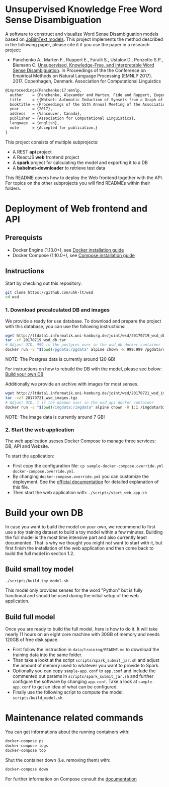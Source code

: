 # Unsupervised Knowledge Free Word Sense Disambiguation

A software to construct and visualize Word Sense Disambiguation models based on [JoBimText models](http://ltmaggie.informatik.uni-hamburg.de/jobimtext/). This project implements the method described in the following paper, please cite it if you use the paper in a research project:

* Panchenko A., Marten F., Ruppert E.,  Faralli S., Ustalov D., Ponzetto S.P., Biemann C. [Unsupervised, Knowledge-Free, and Interpretable Word Sense Disambiguation](https://arxiv.org/abs/1707.06878). In Proceedings of the the Conference on Empirical Methods on Natural Language Processing (EMNLP 2017). 2017. Copenhagen, Denmark. Association for Computational Linguistics

```latex
@inproceedings{Panchenko:17:emnlp,
  author    = {Panchenko, Alexander and Marten, Fide and Ruppert, Eugen and Faralli, Stefano  and Ustalov, Dmitry and Ponzetto, Simone Paolo and Biemann, Chris},
  title     = {{Watset: Automatic Induction of Synsets from a Graph of Synonyms}},
  booktitle = {Proceedings of the 55th Annual Meeting of the Association for Computational Linguistics (Volume 1: Long Papers)},
  year      = {2017},
  address   = {Vancouver, Canada},
  publisher = {Association for Computational Linguistics},
  language  = {english},
  note      = {Accepted for publication.}
}
```

This project consists of multiple subprojects: 

- A REST **api** project
- A ReactJS **web** frontend project
- A **spark** project for calculating the model and exporting it to a DB
- A **babelnet-downloader** to retrieve test data

This README covers how to deploy the Web frontend together with the API.
For topics on the other subprojects you will find READMEs within their folders.

# Deployment of Web frontend and API

## Prerequists

- Docker Engine (1.13.0+), see [Docker installation guide](https://docs.docker.com/engine/installation/)
- Docker Compose (1.10.0+), see [Compose installation guide](https://docs.docker.com/compose/install/)

## Instructions

Start by checking out this repository.

```bash
git clone https://github.com/uhh-lt/wsd
cd wsd
```

### 1. Download precalculated DB and images

We provide a ready for use database. To download and prepare the project with this database, you can use the following instructions:

```bash
wget http://ltdata1.informatik.uni-hamburg.de/joint/wsd/20170719_wsd_db.tar
tar -xf 20170719_wsd_db.tar
# Adjust UID, 999 is the postgres user in the wsd_db docker container
docker run -v "$(pwd)/pgdata:/pgdata" alpine chown -R 999:999 /pgdata/data
```

NOTE: The Postgres data is currently around 120 GB!

For instructions on how to rebuild the DB with the model, please see below: [Build your own DB](#build-your-own-db)

Additionally we provide an archive with images for most senses.

```bash
wget http://ltdata1.informatik.uni-hamburg.de/joint/wsd/20170721_wsd_images.tgz
tar -xzf 20170721_wsd_images.tgz
# Adjust UID, 1 is the daemon user in the wsd_api docker container
docker run -v "$(pwd)/imgdata:/imgdata" alpine chown -R 1:1 /imgdata/bing
```

NOTE: The image data is currently around 7 GB!

### 2. Start the web application

The web application useses Docker Compose to manage three services: DB, API and Website.

To start the application:

- First copy the configuration file: `cp sample-docker-compose.override.yml docker-compose.override.yml`.
- By changing `docker-compose.override.yml` you can customize the deployment.
See the [official documentation](https://docs.docker.com/compose/compose-file/) for detailed explanation of this file.
- Then start the web application with: `./scripts/start_web_app.sh`

# Build your own DB

In case you want to build the model on your own, we recommend to first use a toy training dataset to build a toy model within a few minutes. Building the full model is the most time intensive part and also currently least documented. That is why we thought you might not want to start with it, but first finish the installation of the web application and then come back to build the full model in seciton 1.2.

## Build small toy model
```bash
./scripts/build_toy_model.sh
```
This model only provides senses for the word "Python" but is fully functional and should be used during the initial setup of the web application.

## Build full model

Once you are ready to build the full model, here is how to do it. It will take nearly 11 hours on an eight core machine with 30GB of memory and needs 120GB of free disk space.

- First follow the instruction in `data/training/README.md` to download the training data into the same folder.
- Than take a lookt at the script `scripts/spark_submit_jar.sh` and adjust the amount of memory used to whatever you want to provide to Spark.
- Optionally you can copy `sample-app.conf` to `app.conf` and include the commented out params in `scripts/spark_submit_jar.sh` and further configure the software by changing `app.conf`. Take a look at `sample-app.conf` to get an idea of what can be configured.
- Finally use the following script to compute the model: `scripts/build_model.sh`

# Maintenance related commands

You can get informations about the running containers with:
```bash
docker-compose ps
docker-compose logs
docker-compose top
```

Shut the container down (i.e. removing them) with:
```bash
docker-compose down
```

For further information on Compose consult the [documentation](https://docs.docker.com/compose/)
